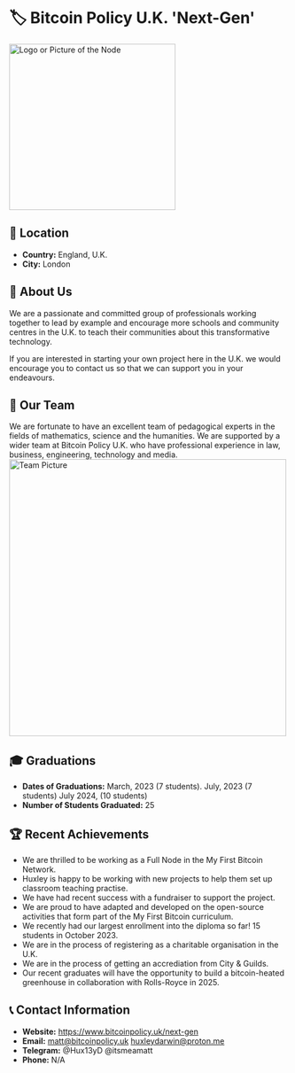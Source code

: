 # 🏷️ Bitcoin Policy U.K. 'Next-Gen'
<img src= "[https://github.com/MyFirstBitcoin/Full-Node-Directory/blob/main/United%20Kingdom%20--%20BPUK/Materials/Bitcoin%20Policy%20UK%20-%20RGB%20-%20White.png]" width="300" alt="Logo or Picture of the Node"> <!-- 1 picture maximum -->

## 📍 Location
- **Country:** England, U.K.
- **City:** London

## 📖 About Us
We are a passionate and committed group of professionals working together to lead by example and encourage more schools and community centres in the U.K. to teach their communities about this transformative technology. 

If you are interested in starting your own project here in the U.K. we would encourage you to contact us so that we can support you in your endeavours.

## 👥 Our Team

We are fortunate to have an excellent team of pedagogical experts in the fields of mathematics, science and the humanities. We are supported by a wider team at Bitcoin Policy U.K. who have professional experience in law, business, engineering, technology and media.
<img src="https://github.com/MyFirstBitcoin/Light-Node-Directory/blob/main/team_placeholder.png" width="500" alt="Team Picture"> <!-- 1 picture maximum -->

## 🎓 Graduations

- **Dates of Graduations:** March, 2023 (7 students). July, 2023 (7 students) July 2024, (10 students)
- **Number of Students Graduated:** 25

## 🏆 Recent Achievements

- We are thrilled to be working as a Full Node in the My First Bitcoin Network.
- Huxley is happy to be working with new projects to help them set up classroom teaching practise.
- We have had recent success with a fundraiser to support the project.
- We are proud to have adapted and developed on the open-source activities that form part of the My First Bitcoin curriculum.
- We recently had our largest enrollment into the diploma so far! 15 students in October 2023.
- We are in the process of registering as a charitable organisation in the U.K.
- We are in the process of getting an accrediation from City & Guilds.
- Our recent graduates will have the opportunity to build a bitcoin-heated greenhouse in collaboration with Rolls-Royce in 2025.

## 📞 Contact Information

- **Website:** https://www.bitcoinpolicy.uk/next-gen
- **Email:** matt@bitcoinpolicy.uk huxleydarwin@proton.me
- **Telegram:** @Hux13yD @itsmeamatt
- **Phone:** N/A
